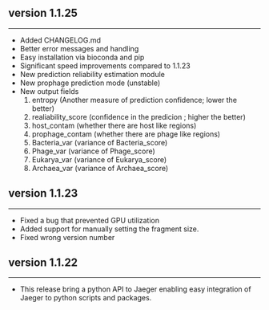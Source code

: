 ## version 1.1.25
---
- Added CHANGELOG.md
- Better error messages and handling
- Easy installation via bioconda and pip
- Significant speed improvements compared to 1.1.23
- New prediction reliability estimation module
- New prophage prediction mode (unstable)
- New output fields 
    1. entropy (Another measure of prediction confidence; lower the better)
    2. realiability_score (confidence in the predicion ; higher the better)
    3. host_contam (whether there are host like regions)
    4. prophage_contam (whether there are phage like regions)
    5. Bacteria_var (variance of Bacteria_score)
    6. Phage_var (variance of Phage_score)
    7. Eukarya_var (variance of Eukarya_score)
    8. Archaea_var (variance of Archaea_score)

## version 1.1.23
---
- Fixed a bug that prevented GPU utilization
- Added support for manually setting the fragment size.
- Fixed wrong version number

## version 1.1.22
---
- This release bring a python API to Jaeger enabling easy integration of Jaeger to python scripts and packages.